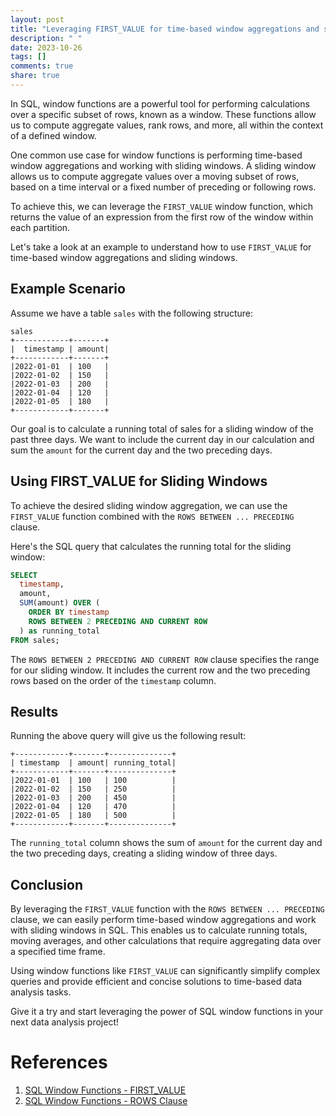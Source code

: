 ```yaml
---
layout: post
title: "Leveraging FIRST_VALUE for time-based window aggregations and sliding windows in SQL"
description: " "
date: 2023-10-26
tags: []
comments: true
share: true
---
```


In SQL, window functions are a powerful tool for performing calculations over a specific subset of rows, known as a window. These functions allow us to compute aggregate values, rank rows, and more, all within the context of a defined window.

One common use case for window functions is performing time-based window aggregations and working with sliding windows. A sliding window allows us to compute aggregate values over a moving subset of rows, based on a time interval or a fixed number of preceding or following rows.

To achieve this, we can leverage the `FIRST_VALUE` window function, which returns the value of an expression from the first row of the window within each partition.

Let's take a look at an example to understand how to use `FIRST_VALUE` for time-based window aggregations and sliding windows.

## Example Scenario

Assume we have a table `sales` with the following structure:

```
sales
+------------+-------+
|  timestamp | amount|
+------------+-------+
|2022-01-01  | 100   |
|2022-01-02  | 150   |
|2022-01-03  | 200   |
|2022-01-04  | 120   |
|2022-01-05  | 180   |
+------------+-------+
```

Our goal is to calculate a running total of sales for a sliding window of the past three days. We want to include the current day in our calculation and sum the `amount` for the current day and the two preceding days.

## Using FIRST_VALUE for Sliding Windows

To achieve the desired sliding window aggregation, we can use the `FIRST_VALUE` function combined with the `ROWS BETWEEN ... PRECEDING` clause.

Here's the SQL query that calculates the running total for the sliding window:

```sql
SELECT
  timestamp,
  amount,
  SUM(amount) OVER (
    ORDER BY timestamp
    ROWS BETWEEN 2 PRECEDING AND CURRENT ROW
  ) as running_total
FROM sales;
```

The `ROWS BETWEEN 2 PRECEDING AND CURRENT ROW` clause specifies the range for our sliding window. It includes the current row and the two preceding rows based on the order of the `timestamp` column.

## Results

Running the above query will give us the following result:

```
+------------+-------+--------------+
| timestamp  | amount| running_total|
+------------+-------+--------------+
|2022-01-01  | 100   | 100          |
|2022-01-02  | 150   | 250          |
|2022-01-03  | 200   | 450          |
|2022-01-04  | 120   | 470          |
|2022-01-05  | 180   | 500          |
+------------+-------+--------------+
```

The `running_total` column shows the sum of `amount` for the current day and the two preceding days, creating a sliding window of three days.

## Conclusion

By leveraging the `FIRST_VALUE` function with the `ROWS BETWEEN ... PRECEDING` clause, we can easily perform time-based window aggregations and work with sliding windows in SQL. This enables us to calculate running totals, moving averages, and other calculations that require aggregating data over a specified time frame.

Using window functions like `FIRST_VALUE` can significantly simplify complex queries and provide efficient and concise solutions to time-based data analysis tasks.

Give it a try and start leveraging the power of SQL window functions in your next data analysis project!

# References

1. [SQL Window Functions - FIRST_VALUE](https://www.postgresql.org/docs/current/functions-window.html)
2. [SQL Window Functions - ROWS Clause](https://www.postgresql.org/docs/current/sql-select.html#SQL-WINDOWS-FRAMES)